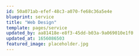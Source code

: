 ```yaml
---
id: 50a071ab-efef-48c3-a070-fe68c36a5e4e
blueprint: service
title: "Web Design"
template: pages/service
updated_by: aa81418e-e8f3-45dd-b03a-9a069010e1f0
updated_at: 1656086503
featured_image: placeholder.jpg
---
```

